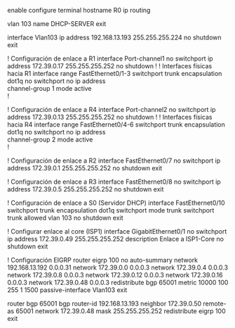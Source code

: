 enable
configure terminal
hostname R0
ip routing

vlan 103
 name DHCP-SERVER
exit

interface Vlan103
 ip address 192.168.13.193 255.255.255.224
 no shutdown
exit

! Configuración de enlace a R1
interface Port-channel1
 no switchport
 ip address 172.39.0.17 255.255.255.252
 no shutdown
!
! Interfaces físicas hacia R1 
interface range FastEthernet0/1-3
switchport trunk encapsulation dot1q
 no switchport
 no ip address             
 channel-group 1 mode active  
!

! Configuración de enlace a R4
interface Port-channel2
 no switchport
 ip address 172.39.0.13 255.255.255.252
 no shutdown
!
! Interfaces físicas hacia R4 
interface range FastEthernet0/4-6
switchport trunk encapsulation dot1q
 no switchport
 no ip address             
 channel-group 2 mode active  
!

! Configuración de enlace a R2
interface FastEthernet0/7
 no switchport
 ip address 172.39.0.1 255.255.255.252
 no shutdown
exit

! Configuración de enlace a R3
interface FastEthernet0/8
 no switchport
 ip address 172.39.0.5 255.255.255.252
 no shutdown
exit

! Configuración de enlace a S0 (Servidor DHCP)
interface FastEthernet0/10
 switchport trunk encapsulation dot1q
 switchport mode trunk
 switchport trunk allowed vlan 103
 no shutdown
exit

! Configurar enlace al core (ISP1)
interface GigabitEthernet0/1
 no switchport
 ip address 172.39.0.49 255.255.255.252
 description Enlace a ISP1-Core
 no shutdown
exit

! Configuración EIGRP
router eigrp 100
 no auto-summary
 network 192.168.13.192 0.0.0.31
 network 172.39.0.0 0.0.0.3
 network 172.39.0.4 0.0.0.3
 network 172.39.0.8 0.0.0.3 
 network 172.39.0.12 0.0.0.3 
 network 172.39.0.16 0.0.0.3 
 network 172.39.0.48 0.0.0.3
 redistribute bgp 65001 metric 10000 100 255 1 1500
 passive-interface Vlan103
exit

router bgp 65001
 bgp router-id 192.168.13.193
 neighbor 172.39.0.50 remote-as 65001
 network 172.39.0.48 mask 255.255.255.252
 redistribute eigrp 100
exit
